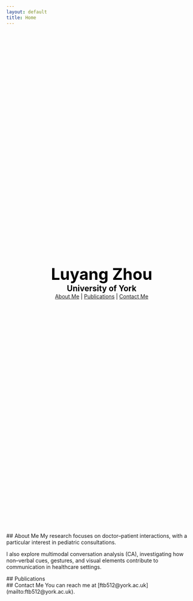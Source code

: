 ```yaml
---
layout: default
title: Home
---
```


<style>
.hero {
    background-image: url('/assets/images/background.JPG'); /* Now referencing the correct image */
    height: 33vh; /* Adjusted to cover 1/3 of the viewport */
    background-size: cover;
    background-position: center;
    display: flex;
    flex-direction: column;
    justify-content: center;
    align-items: center;
    color: black;
    text-align: center;
}

.hero-title {
    font-size: 3em;
    font-weight: bold;
    margin: 0;
}

.hero-subtitle {
    font-size: 1.5em;
    margin: 0;
}
</style>

<div class="hero">
    <h1 class="hero-title">Luyang Zhou</h1>
    <h2 class="hero-subtitle">University of York</h2>
    <nav>
        <a href="#about">About Me</a> | 
        <a href="#publications">Publications</a> | 
        <a href="#contact">Contact Me</a>
    </nav>
</div>

<section id="about">
## About Me
My research focuses on doctor–patient interactions, with a particular interest in pediatric consultations.

I also explore multimodal conversation analysis (CA), investigating how non–verbal cues, gestures, and visual elements contribute to communication in healthcare settings.
</section>

<section id="publications">
## Publications

</section>

<section id="contact">
## Contact Me
You can reach me at [ftb512@york.ac.uk](mailto:ftb512@york.ac.uk).
</section>
